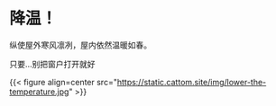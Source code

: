 # 降温！

纵使屋外寒风凛冽，屋内依然温暖如春。

只要…别把窗户打开就好

{{< figure align=center src="https://static.cattom.site/img/lower-the-temperature.jpg" >}}

